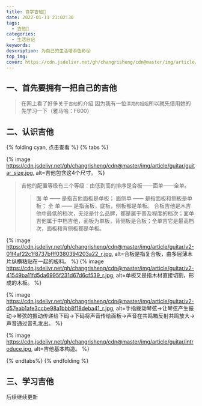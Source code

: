```yaml
---
title: 自学吉他🎸
date: 2022-01-11 21:02:30
tags:
  - 吉他🎸
categories:
  - 生活日记
keywords:
description: 为自己的生活增添色彩😜
top_img:
cover: https://cdn.jsdelivr.net/gh/changrisheng/cdn@master/img/article/guitar_cover.jpg
---
```


## 一、首先要拥有一把自己的吉他

> 在网上看了好多关于`吉他`的介绍
> 因为我有一位`漂亮的姐姐`所以就先借用她的先学习一下（雅马哈：F600）
<!-- > :arrow_lower_right: 下面是我找到购买`吉他`的攻略 -->

## 二、认识吉他

{% folding cyan, 点击查看 %}
{% tabs %}
<!-- tab 吉他大小 -->
<!-- ![](https://cdn.jsdelivr.net/gh/changrisheng/cdn@master/img/article/guitar/guitar_size.jpg) -->
{% image https://cdn.jsdelivr.net/gh/changrisheng/cdn@master/img/article/guitar/guitar_size.jpg, alt=吉他包含这4个尺寸。 %}
<!-- endtab -->
<!-- tab 吉他（合板，面单，全单） -->

> 吉他的配置等级有三个等级：由低到高的排序是合板——面单——全单。
>> 面 单 —— 是指吉他面板是单板；
>> 面侧单 —— 是指面板和侧板是单板；
>> 全 单 —— 是指面板，底板，侧板都是单板。
> 合板吉他是木吉他中最低的档次，无论是什么品牌，都是属于普及程度的档次；面单吉他属于中档吉他，面板为单板，背侧板是合板；全单吉它是最高档次，面板和背侧板都是单板。

{% image https://cdn.jsdelivr.net/gh/changrisheng/cdn@master/img/article/guitar/v2-01f4af22c1f8737bfff0380394203a22_r.jpg, alt=合板是指复合板，由多层薄木片纵横粘贴在一起的板料。 %}
{% image https://cdn.jsdelivr.net/gh/changrisheng/cdn@master/img/article/guitar/v2-41549ba11fd5da6995f231d67d6cf539_r.jpg, alt=单板又是指木材直接切割，形成的木板。 %}
<!-- endtab -->
<!-- tab 吉他发声原理 -->
{% image https://cdn.jsdelivr.net/gh/changrisheng/cdn@master/img/article/guitar/v2-d57eab1afe3ccbe98a1bbb8f18deba41_r.jpg, alt=手指拨动琴弦→让琴弦产生振动→琴弦的振动传递给下码→下码将声音传给面板→声音在共鸣箱反射共鸣放大→声音通过音孔发出。 %}
<!-- endtab -->
<!-- tab 吉他构造 -->
{% image https://cdn.jsdelivr.net/gh/changrisheng/cdn@master/img/article/guitar/introduce.jpg, alt=吉他基本构造。 %}
<!-- endtab -->
{% endtabs%}
{% endfolding %}

<!-- {% link 小周吉他健身, https://zhuanlan.zhihu.com/p/166075379, https://pic3.zhimg.com/v2-2b3d57f803e09ad6a9e6c26f80709ebf_xs.jpg?source=172ae18b %} -->

## 三、学习吉他

后续继续更新
